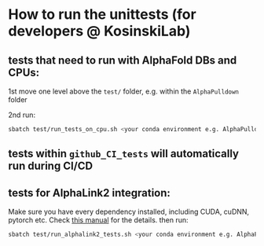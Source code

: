 # How to run the unittests (for developers @ KosinskiLab)

## tests that need to run with AlphaFold DBs and CPUs:

1st move one level above the ```test/``` folder, e.g. within the ```AlphaPulldown``` folder 

2nd run:

```bash
sbatch test/run_tests_on_cpu.sh <your conda environment e.g. AlphaPulldown>
```

## tests within ```github_CI_tests``` will automatically run during CI/CD

## tests for AlphaLink2 integration:
Make sure you have every dependency installed, including CUDA, cuDNN, pytorch etc. Check [this manual](https://github.com/KosinskiLab/AlphaPulldown/blob/main/manuals/run_with_AlphaLink2.md) for the details.
then run:

```bash
sbatch test/run_alphalink2_tests.sh <your conda environment e.g. AlphaPulldown>
```
